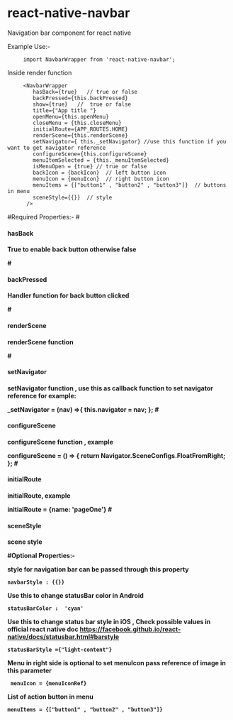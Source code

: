 # react-native-navbar
Navigation bar component for react native




Example Use:- 

         import NavbarWrapper from 'react-native-navbar';
                  
Inside render function 

         <NavbarWrapper
            hasBack={true}   // true or false
            backPressed={this.backPressed}
            show={true}   //  true or false
            title={"App title "}
            openMenu={this.openMenu}
            closeMenu = {this.closeMenu}
            initialRoute={APP_ROUTES.HOME}
            renderScene={this.renderScene}
            setNavigator={ this._setNavigator} //use this function if you want to get navigator reference
            configureScene={this.configureScene}
            menuItemSelected = {this._menuItemSelected}
            isMenuOpen = {true} // true or false
            backIcon = {backIcon}  // left button icon
            menuIcon = {menuIcon}  // right button icon
            menuItems = {["button1" , "button2" , "button3"]}  // buttons in menu
            sceneStyle={{}}  // style
          />


#Required Properties:- 
#<h4>hasBack<h4>
<p>True to enable back button otherwise false</p>
#<h4>backPressed<h4>
<p>Handler function for back button clicked</p>   
#<h4>renderScene<h4>
<p>renderScene function</p>   
#<h4>setNavigator<h4>
<p>setNavigator function , use this as callback function to set navigator reference for example:</p> 
      _setNavigator = (nav) =>{
         this.navigator = nav;
      };
#<h4>configureScene<h4>
<p>configureScene function , example</p>  
     configureScene = () => {
       return Navigator.SceneConfigs.FloatFromRight;
     };
#<h4>initialRoute<h4>
<p>initialRoute, example</p>   
     initialRoute = {name: 'pageOne'}
#<h4>sceneStyle<h4>
<p>scene style </p>  


#Optional Properties:- 

style for navigation bar can be passed through this property

    navbarStyle : {{}}
    
Use this to change statusBar color in Android

    statusBarColor :  'cyan'
    
 Use this to change status bar style in iOS , Check possible values in official react native doc https://facebook.github.io/react-native/docs/statusbar.html#barstyle
         
    statusBarStyle ={"light-content"}
    
Menu in right side is optional 
to set menuIcon pass reference of image in this parameter 

     menuIcon = {menuIconRef} 
     
List of action button in menu  

    menuItems = {["button1" , "button2" , "button3"]}  



